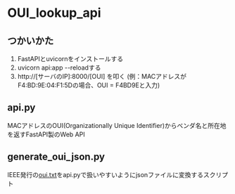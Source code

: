 # OUI_lookup_api
## つかいかた
1. FastAPIとuvicornをインストールする
1. uvicorn api:app --reloadする
1. http://[サーバのIP]:8000/[OUI] を叩く (例：MACアドレスがF4:BD:9E:04:F1:5Dの場合、OUI = F4BD9Eと入力)

## api.py
MACアドレスのOUI(Organizationally Unique Identifier)からベンダ名と所在地を返すFastAPI製のWeb API

## generate_oui_json.py
IEEE発行の[oui.txt](https://standards-oui.ieee.org/oui/oui.txt)をapi.pyで扱いやすいようにjsonファイルに変換するスクリプト
